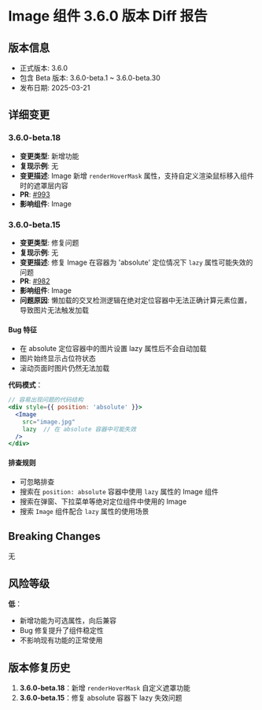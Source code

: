 # Image 组件 3.6.0 版本 Diff 报告

## 版本信息
- 正式版本: 3.6.0
- 包含 Beta 版本: 3.6.0-beta.1 ~ 3.6.0-beta.30
- 发布日期: 2025-03-21

## 详细变更

### 3.6.0-beta.18
- **变更类型**: 新增功能
- **复现示例**: 无
- **变更描述**: Image 新增 `renderHoverMask` 属性，支持自定义渲染鼠标移入组件时的遮罩层内容
- **PR**: [#993](https://github.com/sheinsight/shineout-next/pull/993)
- **影响组件**: Image

### 3.6.0-beta.15
- **变更类型**: 修复问题
- **复现示例**: 无
- **变更描述**: 修复 Image 在容器为 'absolute' 定位情况下 `lazy` 属性可能失效的问题
- **PR**: [#982](https://github.com/sheinsight/shineout-next/pull/982)
- **影响组件**: Image
- **问题原因**: 懒加载的交叉检测逻辑在绝对定位容器中无法正确计算元素位置，导致图片无法触发加载

#### Bug 特征
- 在 absolute 定位容器中的图片设置 lazy 属性后不会自动加载
- 图片始终显示占位符状态
- 滚动页面时图片仍然无法加载

**代码模式**：
```jsx
// 容易出现问题的代码结构
<div style={{ position: 'absolute' }}>
  <Image 
    src="image.jpg"
    lazy  // 在 absolute 容器中可能失效
  />
</div>
```

#### 排查规则
- 可忽略排查
- 搜索在 `position: absolute` 容器中使用 `lazy` 属性的 Image 组件
- 搜索在弹窗、下拉菜单等绝对定位组件中使用的 Image
- 搜索 `Image` 组件配合 `lazy` 属性的使用场景

## Breaking Changes

无

## 风险等级

**低**：
- 新增功能为可选属性，向后兼容
- Bug 修复提升了组件稳定性
- 不影响现有功能的正常使用

## 版本修复历史

1. **3.6.0-beta.18**：新增 `renderHoverMask` 自定义遮罩功能
2. **3.6.0-beta.15**：修复 absolute 容器下 lazy 失效问题